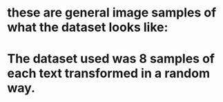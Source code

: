# these are general image samples of what the dataset looks like:


# The dataset used was 8 samples of each text transformed in a random way.

